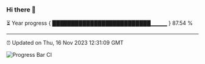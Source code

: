 ### Hi there 👋

⏳ Year progress { ██████████████████████████▁▁▁▁ } 87.54 %

---

⏰ Updated on Thu, 16 Nov 2023 12:31:09 GMT

![Progress Bar CI](https://github.com/liununu/liununu/workflows/Progress%20Bar%20CI/badge.svg)
